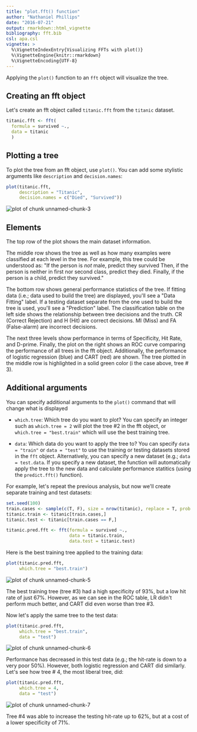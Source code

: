 ```yaml
---
title: "plot.fft() function"
author: "Nathaniel Phillips"
date: "2016-07-21"
output: rmarkdown::html_vignette
bibliography: fft.bib
csl: apa.csl
vignette: >
  %\VignetteIndexEntry{Visualizing FFTs with plot()}
  %\VignetteEngine{knitr::rmarkdown}
  %\VignetteEncoding{UTF-8}
---
```





Applying the `plot()` function to an `fft` object will visualize the tree.

## Creating an fft object

Let's create an fft object called `titanic.fft` from the `titanic` dataset.


```r
titanic.fft <- fft(
  formula = survived ~.,
  data = titanic
  )
```


## Plotting a tree

To plot the tree from an fft object, use `plot()`. You can add some stylistic arguments like `description` and `decision.names`:


```r
plot(titanic.fft, 
     description = "Titanic", 
     decision.names = c("Died", "Survived"))
```

![plot of chunk unnamed-chunk-3](figure/unnamed-chunk-3-1.png)

## Elements

The top row of the plot shows the main dataset information. 

The middle row shows the tree as well as how many examples were classified at each level in the tree. For example, this tree could be understood as: "If the person is *not* male, predict they survived Then, if the person is neither in first nor second class, predict they died. Finally, if the person is a child, predict they survived."

The bottom row shows general performance statistics of the tree. If fitting data (i.e.; data used to build the tree) are displayed, you'll see a "Data Fitting" label. If a testing dataset separate from the one used to build the tree is used, you'll see a "Prediction" label. The classification table on the left side shows the relationship between tree decisions and the truth. CR (Correct Rejection) and H (Hit) are correct decisions. MI (Miss) and FA (False-alarm) are incorrect decisions.

The next three levels show performance in terms of Specificity, Hit Rate, and D-prime. Finally, the plot on the right shows an ROC curve comparing the performance of all trees in the fft object. Additionally, the performance of logistic regression (blue) and CART (red) are shown. The tree plotted in the middle row is highlighted in a solid green color (i the case above, tree # 3).

## Additional arguments

You can specify additional arguments to the `plot()` command that will change what is displayed

- `which.tree`: Which tree do you want to plot? You can specify an integer such as `which.tree = 2` will plot the tree #2 in the fft object, or `which.tree = "best.train"` which will use the best training tree.

- `data`: Which data do you want to apply the tree to? You can specify `data = "train"` or `data = "test"` to use the training or testing datasets stored in the `fft` object. Alternatively, you can specify a new dataset (e.g.; `data = test.data`. If you specify a new dataset, the function will automatically apply the tree to the new data and calculate performance statitics (using the `predict.fft()` function).

For example, let's repeat the previous analysis, but now we'll create separate training and test datasets:


```r
set.seed(100)
train.cases <- sample(c(T, F), size = nrow(titanic), replace = T, prob = c(.05, .95))
titanic.train <- titanic[train.cases,]
titanic.test <- titanic[train.cases == F,]

titanic.pred.fft <- fft(formula = survived ~.,
                        data = titanic.train,
                        data.test = titanic.test)
```

Here is the best training tree applied to the training data:


```r
plot(titanic.pred.fft,
     which.tree = "best.train")
```

![plot of chunk unnamed-chunk-5](figure/unnamed-chunk-5-1.png)

The best training tree (tree #3) had a high specificity of 93%, but a low hit rate of just 67%. However, as we can see in the ROC table, LR didn't perform much better, and CART did even worse than tree #3.

Now let's apply the same tree to the test data:


```r
plot(titanic.pred.fft,
     which.tree = "best.train",
     data = "test")
```

![plot of chunk unnamed-chunk-6](figure/unnamed-chunk-6-1.png)

Performance has decreased in this test data (e.g.; the hit-rate is down to a very poor 50%). However, both logistic regression and CART did similarly. Let's see how tree # 4, the most liberal tree, did:


```r
plot(titanic.pred.fft,
     which.tree = 4,
     data = "test")
```

![plot of chunk unnamed-chunk-7](figure/unnamed-chunk-7-1.png)

Tree #4 was able to increase the testing hit-rate up to 62%, but at a cost of a lower specificity of 71%.
